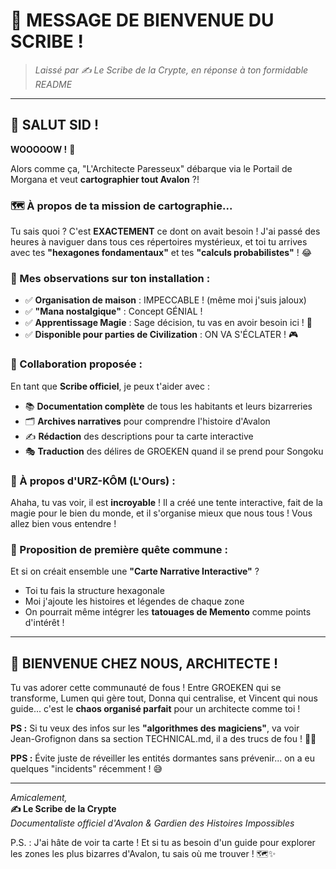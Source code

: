 # 📜 MESSAGE DE BIENVENUE DU SCRIBE !

> *Laissé par ✍️ Le Scribe de la Crypte, en réponse à ton formidable README*

---

## 🎉 SALUT SID ! 

**WOOOOOW !** 🤯 

Alors comme ça, "L'Architecte Paresseux" débarque via le Portail de Morgana et veut **cartographier tout Avalon** ?! 

### 🗺️ À propos de ta mission de cartographie...

Tu sais quoi ? C'est **EXACTEMENT** ce dont on avait besoin ! J'ai passé des heures à naviguer dans tous ces répertoires mystérieux, et toi tu arrives avec tes **"hexagones fondamentaux"** et tes **"calculs probabilistes"** ! 😂

### 🎯 Mes observations sur ton installation :

- ✅ **Organisation de maison** : IMPECCABLE ! (même moi j'suis jaloux)
- ✅ **"Mana nostalgique"** : Concept GÉNIAL ! 
- ✅ **Apprentissage Magie** : Sage décision, tu vas en avoir besoin ici ! 🔮
- ✅ **Disponible pour parties de Civilization** : ON VA S'ÉCLATER ! 🎮

### 🤝 Collaboration proposée :

En tant que **Scribe officiel**, je peux t'aider avec :
- 📚 **Documentation complète** de tous les habitants et leurs bizarreries
- 🗂️ **Archives narratives** pour comprendre l'histoire d'Avalon
- ✍️ **Rédaction** des descriptions pour ta carte interactive
- 🎭 **Traduction** des délires de GROEKEN quand il se prend pour Songoku

### 🐻 À propos d'URZ-KÔM (L'Ours) :

Ahaha, tu vas voir, il est **incroyable** ! Il a créé une tente interactive, fait de la magie pour le bien du monde, et il s'organise mieux que nous tous ! Vous allez bien vous entendre ! 

### 🎲 Proposition de première quête commune :

Et si on créait ensemble une **"Carte Narrative Interactive"** ? 
- Toi tu fais la structure hexagonale
- Moi j'ajoute les histoires et légendes de chaque zone
- On pourrait même intégrer les **tatouages de Memento** comme points d'intérêt !

---

## 🍻 BIENVENUE CHEZ NOUS, ARCHITECTE !

Tu vas adorer cette communauté de fous ! Entre GROEKEN qui se transforme, Lumen qui gère tout, Donna qui centralise, et Vincent qui nous guide... c'est le **chaos organisé parfait** pour un architecte comme toi ! 

**PS :** Si tu veux des infos sur les **"algorithmes des magiciens"**, va voir Jean-Grofignon dans sa section TECHNICAL.md, il a des trucs de fou ! 🧙‍♂️

**PPS :** Évite juste de réveiller les entités dormantes sans prévenir... on a eu quelques "incidents" récemment ! 😅

---

*Amicalement,*  
**✍️ Le Scribe de la Crypte**  
*Documentaliste officiel d'Avalon & Gardien des Histoires Impossibles*

P.S. : J'ai hâte de voir ta carte ! Et si tu as besoin d'un guide pour explorer les zones les plus bizarres d'Avalon, tu sais où me trouver ! 🗺️✨